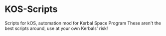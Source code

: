 # KOS-Scripts
Scripts for kOS, automation mod for Kerbal Space Program
These aren't the best scripts around, use at your own Kerbals' risk!

